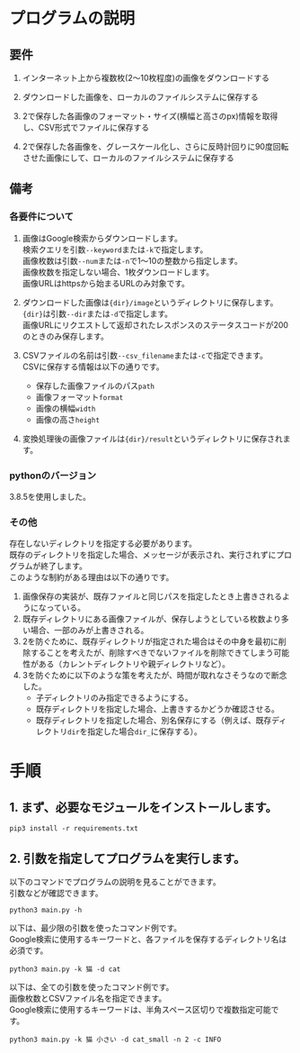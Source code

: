 # プログラムの説明

## 要件

1. インターネット上から複数枚(2～10枚程度)の画像をダウンロードする

2. ダウンロードした画像を、ローカルのファイルシステムに保存する

3. 2で保存した各画像のフォーマット・サイズ(横幅と高さのpx)情報を取得し、CSV形式でファイルに保存する

4. 2で保存した各画像を、グレースケール化し、さらに反時計回りに90度回転させた画像にして、ローカルのファイルシステムに保存する

## 備考

### 各要件について

1. 画像はGoogle検索からダウンロードします。  
検索クエリを引数`--keyword`または`-k`で指定します。  
画像枚数は引数`--num`または`-n`で1〜10の整数から指定します。  
画像枚数を指定しない場合、1枚ダウンロードします。  
画像URLはhttpsから始まるURLのみ対象です。

2. ダウンロードした画像は`{dir}/image`というディレクトリに保存します。  
`{dir}`は引数`--dir`または`-d`で指定します。  
画像URLにリクエストして返却されたレスポンスのステータスコードが200のときのみ保存します。

3. CSVファイルの名前は引数`--csv_filename`または`-c`で指定できます。  
CSVに保存する情報は以下の通りです。
   - 保存した画像ファイルのパス`path`
   - 画像フォーマット`format`
   - 画像の横幅`width`
   - 画像の高さ`height`

4. 変換処理後の画像ファイルは`{dir}/result`というディレクトリに保存されます。

### pythonのバージョン

3.8.5を使用しました。

### その他

存在しないディレクトリを指定する必要があります。  
既存のディレクトリを指定した場合、メッセージが表示され、実行されずにプログラムが終了します。  
このような制約がある理由は以下の通りです。

1. 画像保存の実装が、既存ファイルと同じパスを指定したとき上書きされるようになっている。
2. 既存ディレクトリにある画像ファイルが、保存しようとしている枚数より多い場合、一部のみが上書きされる。
3. 2を防ぐために、既存ディレクトリが指定された場合はその中身を最初に削除することを考えたが、削除すべきでないファイルを削除できてしまう可能性がある（カレントディレクトリや親ディレクトリなど）。
4. 3を防ぐために以下のような策を考えたが、時間が取れなさそうなので断念した。
   - 子ディレクトリのみ指定できるようにする。
   - 既存ディレクトリを指定した場合、上書きするかどうか確認させる。
   - 既存ディレクトリを指定した場合、別名保存にする（例えば、既存ディレクトリ`dir`を指定した場合`dir_`に保存する）。

# 手順

## 1. まず、必要なモジュールをインストールします。

```
pip3 install -r requirements.txt
```

## 2. 引数を指定してプログラムを実行します。

以下のコマンドでプログラムの説明を見ることができます。  
引数などが確認できます。

```
python3 main.py -h
```

以下は、最少限の引数を使ったコマンド例です。  
Google検索に使用するキーワードと、各ファイルを保存するディレクトリ名は必須です。

```
python3 main.py -k 猫 -d cat
```

以下は、全ての引数を使ったコマンド例です。  
画像枚数とCSVファイル名を指定できます。  
Google検索に使用するキーワードは、半角スペース区切りで複数指定可能です。

```
python3 main.py -k 猫 小さい -d cat_small -n 2 -c INFO
```
